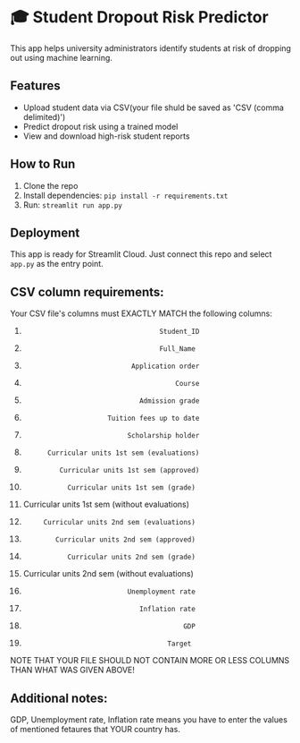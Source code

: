 # 🎓 Student Dropout Risk Predictor

This app helps university administrators identify students at risk of dropping out using machine learning.

## Features
- Upload student data via CSV(your file shuld be saved as 'CSV (comma delimited)')
- Predict dropout risk using a trained model
- View and download high-risk student reports

## How to Run
1. Clone the repo
2. Install dependencies: `pip install -r requirements.txt`
3. Run: `streamlit run app.py`

## Deployment
This app is ready for Streamlit Cloud. Just connect this repo and select `app.py` as the entry point.
## CSV column requirements:
Your CSV file's columns must EXACTLY MATCH the following columns:
1.                                       Student_ID
2.                                       Full_Name
3.                                Application order
4.                                           Course
5.                                  Admission grade
7.                          Tuition fees up to date
8.                               Scholarship holder
9.           Curricular units 1st sem (evaluations)
10.              Curricular units 1st sem (approved)
11.                Curricular units 1st sem (grade)
12.  Curricular units 1st sem (without evaluations)
13.          Curricular units 2nd sem (evaluations)
14.             Curricular units 2nd sem (approved)
15.                Curricular units 2nd sem (grade)
16. Curricular units 2nd sem (without evaluations)
17.                               Unemployment rate
18.                                  Inflation rate
19.                                             GDP
20.                                         Target
NOTE THAT YOUR FILE SHOULD NOT CONTAIN MORE OR LESS COLUMNS THAN WHAT WAS GIVEN ABOVE!
## Additional notes:
GDP, Unemployment rate, Inflation rate means you have to enter the values of mentioned fetaures that YOUR country has.
